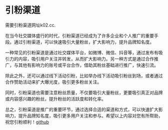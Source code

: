 # 引粉渠道

需要引粉渠道网址k02.cc.

在当今社交媒体盛行的时代，引粉渠道已经成为了许多企业和个人推广的重要手段。通过引粉渠道，可以快速吸引大量粉丝，扩大影响力，提升品牌知名度。

一种常见的引粉渠道是通过社交媒体平台，如微博、微信、抖音等，通过发布有吸引力的内容，吸引用户关注并转发，从而扩大影响力。另一种方式是通过合作推广，与其他有影响力的账号或平台合作，借助其粉丝基础进行推广，快速引流。

除此之外，还可以通过线下活动引粉，比如举办线下活动吸引粉丝到场，或者通过合作赞助活动来扩大曝光度，吸引更多粉丝关注。

同时，引粉渠道也需要注意粉丝质量，不仅要吸引大量粉丝，更要吸引真正对品牌或内容感兴趣的粉丝，提升粉丝的活跃度和转化率。

总之，引粉渠道是推广的重要环节，通过选择合适的渠道和方式，可以快速扩大影响力，提升品牌知名度，吸引更多用户关注和参与。希望以上内容对您有所帮助，祝您引粉顺利！[github](https://github.com)